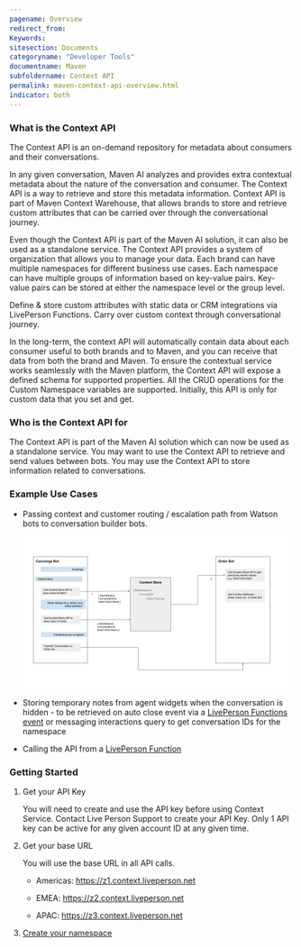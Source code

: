 ```yaml
---
pagename: Overview
redirect_from:
Keywords:
sitesection: Documents
categoryname: "Developer Tools"
documentname: Maven
subfoldername: Context API
permalink: maven-context-api-overview.html
indicator: both
---
```


### What is the Context API

The Context API is an on-demand repository for metadata about consumers and their conversations.

In any given conversation, Maven AI analyzes and provides extra contextual metadata about the nature of the conversation and consumer. The Context API is a way to retrieve and store this metadata information.  Context API is part of Maven Context Warehouse, that allows brands to store and retrieve custom attributes that can be carried over through the conversational journey.

Even though the Context API is part of the Maven AI solution, it  can also be used as a standalone service. The Context API provides a system of organization that allows you to manage your data. Each brand can have multiple namespaces for different business use cases. Each namespace can have multiple groups of information based on key-value pairs. Key-value pairs can be stored at either the namespace level or the group level.

Define & store custom attributes with static data or CRM integrations via LivePerson Functions. Carry over custom context through conversational journey.

In the long-term, the context API will automatically contain data about each consumer useful to both brands and to Maven, and you can receive that data from both the brand and Maven. To ensure the contextual service works seamlessly with the Maven platform, the Context API will expose a defined schema for supported properties. All the CRUD operations for the Custom Namespace variables are supported. Initially, this API is only for custom data that you set and get.


### Who is the Context API for

The Context API is part of the Maven AI solution which can now be used as a standalone service. You may want to use the Context API to retrieve and send values between bots. You may use the Context API to store information related to conversations.


### Example Use Cases

* Passing context and customer routing / escalation path from Watson bots to conversation builder bots.

  <img class="fancyimage" style="width:750px" src="img/maven/mavencontextapiusecase.png">

* Storing temporary notes from agent widgets when the conversation is hidden - to be retrieved on auto close event via a [LivePerson Functions event](liveperson-functions-development-events-templates.html) or messaging interactions query to get conversation IDs for the namespace

* Calling the API from a [LivePerson Function](liveperson-functions-developing-with-liveperson-functions-overview.html)

### Getting Started

1. Get your API Key

    You will need to create and use the API key before using Context Service. Contact Live Person Support to create your API Key. Only 1 API key can be active for any given account ID at any given time.

2. Get your base URL

    You will use the base URL in all API calls.

    * Americas: https://z1.context.liveperson.net

    * EMEA: https://z2.context.liveperson.net

    * APAC: https://z3.context.liveperson.net

3. [Create your namespace](maven-context-api-methods.html#create-a-custom-namespace)
